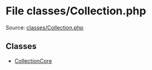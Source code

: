 File classes/Collection.php
=========

Source: [classes/Collection.php](https://github.com/PrestaShop/PrestaShop/blob/1.5.6.1/classes/Collection.php)


Classes
-------

* [CollectionCore](class.CollectionCore.md)

